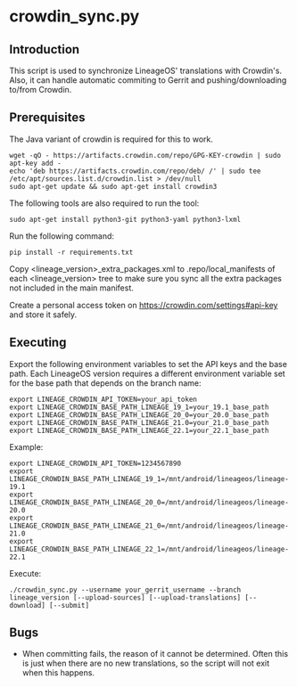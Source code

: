 crowdin_sync.py
==================

Introduction
------------
This script is used to synchronize LineageOS' translations with Crowdin's. Also, it can handle
automatic commiting to Gerrit and pushing/downloading to/from Crowdin.

Prerequisites
-------------
The Java variant of crowdin is required for this to work.

    wget -qO - https://artifacts.crowdin.com/repo/GPG-KEY-crowdin | sudo apt-key add -
    echo 'deb https://artifacts.crowdin.com/repo/deb/ /' | sudo tee /etc/apt/sources.list.d/crowdin.list > /dev/null
    sudo apt-get update && sudo apt-get install crowdin3

The following tools are also required to run the tool:

    sudo apt-get install python3-git python3-yaml python3-lxml

Run the following command:

    pip install -r requirements.txt

Copy <lineage_version>_extra_packages.xml to .repo/local_manifests of each <lineage_version> tree
to make sure you sync all the extra packages not included in the main manifest.

Create a personal access token on https://crowdin.com/settings#api-key and store it safely.

Executing
---------
Export the following environment variables to set the API keys and the base path.
Each LineageOS version requires a different environment variable set for the base path that depends on the branch name:

    export LINEAGE_CROWDIN_API_TOKEN=your_api_token
    export LINEAGE_CROWDIN_BASE_PATH_LINEAGE_19_1=your_19.1_base_path
    export LINEAGE_CROWDIN_BASE_PATH_LINEAGE_20_0=your_20.0_base_path
    export LINEAGE_CROWDIN_BASE_PATH_LINEAGE_21.0=your_21.0_base_path
    export LINEAGE_CROWDIN_BASE_PATH_LINEAGE_22.1=your_22.1_base_path

Example:

    export LINEAGE_CROWDIN_API_TOKEN=1234567890
    export LINEAGE_CROWDIN_BASE_PATH_LINEAGE_19_1=/mnt/android/lineageos/lineage-19.1
    export LINEAGE_CROWDIN_BASE_PATH_LINEAGE_20_0=/mnt/android/lineageos/lineage-20.0
    export LINEAGE_CROWDIN_BASE_PATH_LINEAGE_21_0=/mnt/android/lineageos/lineage-21.0
    export LINEAGE_CROWDIN_BASE_PATH_LINEAGE_22_1=/mnt/android/lineageos/lineage-22.1

Execute:

    ./crowdin_sync.py --username your_gerrit_username --branch lineage_version [--upload-sources] [--upload-translations] [--download] [--submit]

Bugs
----
 - When committing fails, the reason of it cannot be determined. Often this is just when there
   are no new translations, so the script will not exit when this happens.
